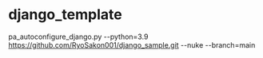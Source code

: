 # django_template

pa_autoconfigure_django.py --python=3.9 https://github.com/RyoSakon001/django_sample.git --nuke --branch=main
